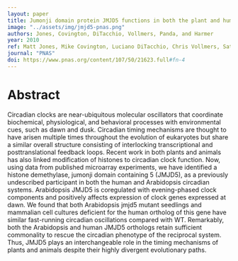 ```yaml
---
layout: paper
title: Jumonji domain protein JMJD5 functions in both the plant and human circadian systems
image: "../assets/img/jmjd5-pnas.png"
authors: Jones, Covington, DiTacchio, Vollmers, Panda, and Harmer
year: 2010
ref: Matt Jones, Mike Covington, Luciano DiTacchio, Chris Vollmers, Satchin Panda, and Stacey Harmer (2010)  <i>PNAS</i>
journal: "PNAS"
doi: https://www.pnas.org/content/107/50/21623.full#fn-4
---
```


# Abstract

Circadian clocks are near-ubiquitous molecular oscillators that coordinate biochemical, physiological, and behavioral processes with environmental cues, such as dawn and dusk. Circadian timing mechanisms are thought to have arisen multiple times throughout the evolution of eukaryotes but share a similar overall structure consisting of interlocking transcriptional and posttranslational feedback loops. Recent work in both plants and animals has also linked modification of histones to circadian clock function. Now, using data from published microarray experiments, we have identified a histone demethylase, jumonji domain containing 5 (JMJD5), as a previously undescribed participant in both the human and Arabidopsis circadian systems. Arabidopsis JMJD5 is coregulated with evening-phased clock components and positively affects expression of clock genes expressed at dawn. We found that both Arabidopsis jmjd5 mutant seedlings and mammalian cell cultures deficient for the human ortholog of this gene have similar fast-running circadian oscillations compared with WT. Remarkably, both the Arabidopsis and human JMJD5 orthologs retain sufficient commonality to rescue the circadian phenotype of the reciprocal system. Thus, JMJD5 plays an interchangeable role in the timing mechanisms of plants and animals despite their highly divergent evolutionary paths.
